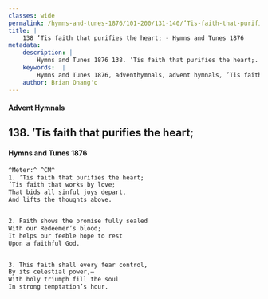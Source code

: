 ```yaml
---
classes: wide
permalink: /hymns-and-tunes-1876/101-200/131-140/’Tis-faith-that-purifies-the-heart;/
title: |
    138 ’Tis faith that purifies the heart; - Hymns and Tunes 1876
metadata:
    description: |
        Hymns and Tunes 1876 138. ’Tis faith that purifies the heart;. ’Tis faith that works by love; That bids all sinful joys depart, And lifts the thoughts above. 
    keywords:  |
        Hymns and Tunes 1876, adventhymnals, advent hymnals, ’Tis faith that purifies the heart;, ’Tis faith that works by love;, 
    author: Brian Onang'o
---
```


#### Advent Hymnals
## 138. ’Tis faith that purifies the heart;
####  Hymns and Tunes 1876

```txt
^Meter:^ ^CM^
1. ’Tis faith that purifies the heart;
’Tis faith that works by love;
That bids all sinful joys depart,
And lifts the thoughts above.


2. Faith shows the promise fully sealed
With our Redeemer’s blood;
It helps our feeble hope to rest
Upon a faithful God.


3. This faith shall every fear control,
By its celestial power,—
With holy triumph fill the soul
In strong temptation’s hour.
```